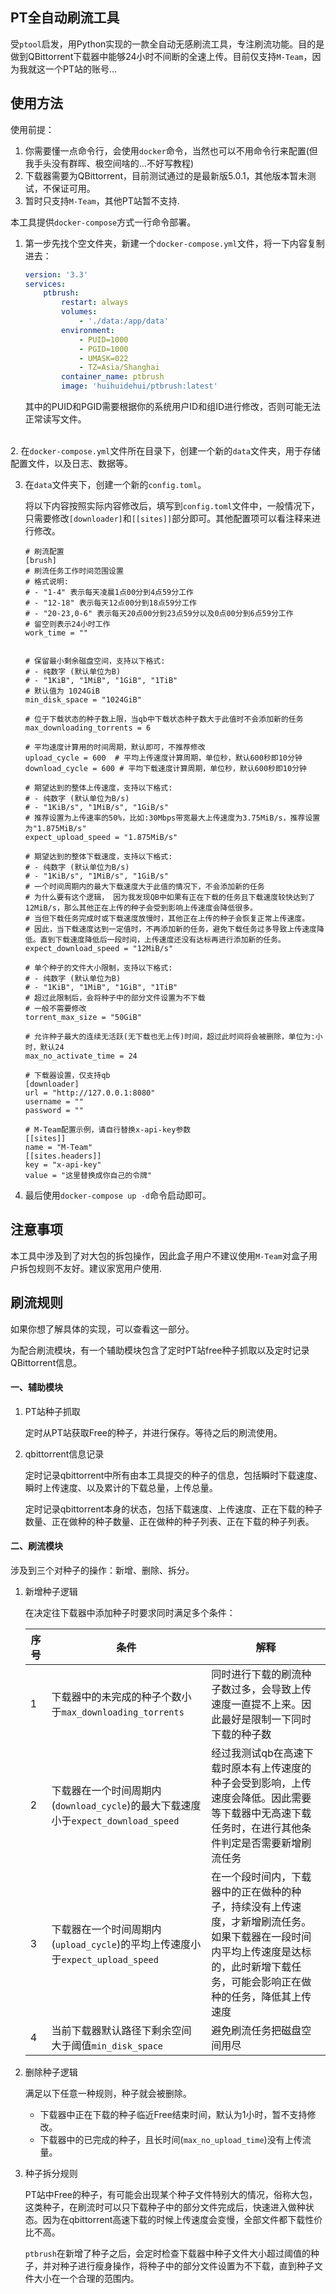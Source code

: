 
## PT全自动刷流工具
受`ptool`启发，用Python实现的一款全自动无感刷流工具，专注刷流功能。目的是做到QBittorrent下载器中能够24小时不间断的全速上传。目前仅支持`M-Team`，因为我就这一个PT站的账号...





## 使用方法

使用前提：
1. 你需要懂一点命令行，会使用`docker`命令，当然也可以不用命令行来配置(但我手头没有群晖、极空间啥的...不好写教程)
2. 下载器需要为QBittorrent，目前测试通过的是最新版5.0.1，其他版本暂未测试，不保证可用。
3. 暂时只支持`M-Team`，其他PT站暂不支持.



本工具提供`docker-compose`方式一行命令部署。

1. 第一步先找个空文件夹，新建一个`docker-compose.yml`文件，将一下内容复制进去：
    ```yaml
    version: '3.3'
    services:
        ptbrush:
            restart: always
            volumes:
                - './data:/app/data'
            environment:
                - PUID=1000
                - PGID=1000
                - UMASK=022
                - TZ=Asia/Shanghai
            container_name: ptbrush
            image: 'huihuidehui/ptbrush:latest'
    ```
    
    其中的PUID和PGID需要根据你的系统用户ID和组ID进行修改，否则可能无法正常读写文件。


​    
2. 在`docker-compose.yml`文件所在目录下，创建一个新的`data`文件夹，用于存储配置文件，以及日志、数据等。

3. 在`data`文件夹下，创建一个新的`config.toml`。

    将以下内容按照实际内容修改后，填写到`config.toml`文件中，一般情况下，只需要修改`[downloader]`和`[[sites]]`部分即可。其他配置项可以看注释来进行修改。
    ```
    # 刷流配置
    [brush]
    # 刷流任务工作时间范围设置
    # 格式说明:
    # - "1-4" 表示每天凌晨1点00分到4点59分工作
    # - "12-18" 表示每天12点00分到18点59分工作
    # - "20-23,0-6" 表示每天20点00分到23点59分以及0点00分到6点59分工作
    # 留空则表示24小时工作
    work_time = ""
    
    
    # 保留最小剩余磁盘空间，支持以下格式:
    # - 纯数字 (默认单位为B)
    # - "1KiB", "1MiB", "1GiB", "1TiB" 
    # 默认值为 1024GiB
    min_disk_space = "1024GiB"
    
    # 位于下载状态的种子数上限，当qb中下载状态种子数大于此值时不会添加新的任务
    max_downloading_torrents = 6  
    
    # 平均速度计算用的时间周期，默认即可，不推荐修改
    upload_cycle = 600  # 平均上传速度计算周期，单位秒，默认600秒即10分钟 
    download_cycle = 600 # 平均下载速度计算周期，单位秒，默认600秒即10分钟
    
    # 期望达到的整体上传速度，支持以下格式:
    # - 纯数字 (默认单位为B/s)
    # - "1KiB/s", "1MiB/s", "1GiB/s"
    # 推荐设置为上传速率的50%，比如:30Mbps带宽最大上传速度为3.75MiB/s，推荐设置为"1.875MiB/s"
    expect_upload_speed = "1.875MiB/s"
    
    # 期望达到的整体下载速度，支持以下格式:
    # - 纯数字 (默认单位为B/s)
    # - "1KiB/s", "1MiB/s", "1GiB/s"
    # 一个时间周期内的最大下载速度大于此值的情况下，不会添加新的任务
    # 为什么要有这个逻辑， 因为我发现QB中如果有正在下载的任务且下载速度较快达到了12MiB/s，那么其他正在上传的种子会受到影响上传速度会降低很多。
    # 当但下载任务完成时或下载速度放慢时，其他正在上传的种子会恢复正常上传速度。
    # 因此，当下载速度达到一定值时，不再添加新的任务，避免下载任务过多导致上传速度降低。直到下载速度降低后一段时间，上传速度还没有达标再进行添加新的任务。
    expect_download_speed = "12MiB/s"
    
    # 单个种子的文件大小限制，支持以下格式:
    # - 纯数字 (默认单位为B)
    # - "1KiB", "1MiB", "1GiB", "1TiB"
    # 超过此限制后，会将种子中的部分文件设置为不下载
    # 一般不需要修改
    torrent_max_size = "50GiB"
    
    # 允许种子最大的连续无活跃(无下载也无上传)时间，超过此时间将会被删除，单位为:小时，默认24
    max_no_activate_time = 24
    
    # 下载器设置，仅支持qb
    [downloader]
    url = "http://127.0.0.1:8080"
    username = ""
    password = ""
    
    # M-Team配置示例，请自行替换x-api-key参数
    [[sites]]
    name = "M-Team"
    [[sites.headers]]
    key = "x-api-key"
    value = "这里替换成你自己的令牌"

    ```
    
4. 最后使用`docker-compose up -d`命令启动即可。



## 注意事项

本工具中涉及到了对大包的拆包操作，因此盒子用户不建议使用`M-Team`对盒子用户拆包规则不友好。建议家宽用户使用.

## 刷流规则

如果你想了解具体的实现，可以查看这一部分。

为配合刷流模块，有一个辅助模块包含了定时PT站free种子抓取以及定时记录QBittorrent信息。

#### 一、辅助模块

1. PT站种子抓取

   定时从PT站获取Free的种子，并进行保存。等待之后的刷流使用。

2. qbittorrent信息记录

   定时记录qbittorrent中所有由本工具提交的种子的信息，包括瞬时下载速度、瞬时上传速度、以及累计的下载总量，上传总量。

   定时记录qbittorrent本身的状态，包括下载速度、上传速度、正在下载的种子数量、正在做种的种子数量、正在做种的种子列表、正在下载的种子列表。

#### 二、刷流模块

涉及到三个对种子的操作：新增、删除、拆分。

1. 新增种子逻辑

   在决定往下载器中添加种子时要求同时满足多个条件：

   | 序号 | 条件                                                         | 解释                                                         |
   | ---- | ------------------------------------------------------------ | ------------------------------------------------------------ |
   | 1    | 下载器中的未完成的种子个数小于`max_downloading_torrents`     | 同时进行下载的刷流种子数过多，会导致上传速度一直提不上来。因此最好是限制一下同时下载的种子数 |
   | 2    | 下载器在一个时间周期内(`download_cycle`)的最大下载速度小于`expect_download_speed` | 经过我测试qb在高速下载时原本有上传速度的种子会受到影响，上传速度会降低。因此需要等下载器中无高速下载任务时，在进行其他条件判定是否需要新增刷流任务 |
   | 3    | 下载器在一个时间周期内(`upload_cycle`)的平均上传速度小于`expect_upload_speed` | 在一个段时间内，下载器中的正在做种的种子，持续没有上传速度，才新增刷流任务。如果下载器在一段时间内平均上传速度是达标的，此时新增下载任务，可能会影响正在做种的任务，降低其上传速度 |
   | 4    | 当前下载器默认路径下剩余空间大于阈值`min_disk_space`         | 避免刷流任务把磁盘空间用尽                                   |

2. 删除种子逻辑

   满足以下任意一种规则，种子就会被删除。

   * 下载器中正在下载的种子临近Free结束时间，默认为1小时，暂不支持修改。
   * 下载器中的已完成的种子，且长时间(`max_no_upload_time`)没有上传流量。

3. 种子拆分规则

   PT站中Free的种子，有可能会出现某个种子文件特别大的情况，俗称大包，这类种子，在刷流时可以只下载种子中的部分文件完成后，快速进入做种状态。因为在qbittorrent高速下载的时候上传速度会变慢，全部文件都下载性价比不高。

   `ptbrush`在新增了种子之后，会定时检查下载器中种子文件大小超过阈值的种子，并对种子进行瘦身操作，将种子中的部分文件设置为不下载，直到种子文件大小在一个合理的范围内。





